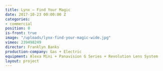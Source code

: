```yaml
---
title: Lynx — Find Your Magic
date: 2017-10-23 00:00:00 Z
categories:
- commercial
position: 0
is-front: true
image: "/uploads/lynx-find-your-magic-wide.jpg"
vimeo: 239498249
director: Franklyn Banks
production-company: Gas + Electric
equipment: Alexa Mini + Panavision G Series + Revolution Lens System
layout: project
---
```


